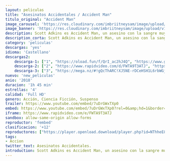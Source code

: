 ```yaml
---
layout: peliculas
title: "Asesinatos Accidentales / Accident Man"
titulo_original: "Accident Man"
image_carousel: 'https://res.cloudinary.com/imbriitneysam/image/upload/v1541393089/asesinatos-poster-min.jpg'
image_banner: 'https://res.cloudinary.com/imbriitneysam/image/upload/v1541393091/asesinatos-banner-min.jpg'
description: Scott Adkins es Accident Man, un asesino con la sangre muy fría que debe enfrentarse a una galería de asesinos sin honor para descubrir la verdad sobre el asesinato de su ex novia.
description_corta: Scott Adkins es Accident Man, un asesino con la sangre muy fría que debe enfrentarse a una galería de asesinos sin honor para descubrir la verdad sobre el asesinato de su ex novia....
category: 'peliculas'
descargas: 'yes'
idioma: 'Castellano'
descargas2:
    descarga-1: ["1", "https://oload.fun/f/QrI_ac2hJ4Q", "https://www.google.com/s2/favicons?domain=openload.co","OpenLoad","https://res.cloudinary.com/imbriitneysam/image/upload/v1541473684/mexico.png", "Latino", "Full HD"]
    descarga-2: ["2", "https://www.rapidvideo.com/d/FWTA9T3ATJ", "https://www.google.com/s2/favicons?domain=www.rapidvideo.com","RapidVideo","https://res.cloudinary.com/imbriitneysam/image/upload/v1541473684/mexico.png", "Latino", "Full HD"]
    descarga-3: ["3", "https://mega.nz/#!gQcThARC!XJ5NE-rDCeHSH1L6rbWGjfUde0Tf_jafuGMQf_RqRl0", "https://www.google.com/s2/favicons?domain=mega.nz","Mega","https://res.cloudinary.com/imbriitneysam/image/upload/v1541473684/mexico.png", "Latino", "Full HD"]
nuevo: 'new_peliculas'
anio: '2018'
duracion: '1h 45 min'
estrellas: '4'
calidad: 'Full HD'
genero: Acción, Ciencia Ficción, Suspenso
trailer: https://www.youtube.com/embed/7uDrGWxTXp0
embed: https://www.youtube.com/embed/7uDrGWxTXp0?rel=0&amp;hd=1&border=0&wmode=opaque&enablejsapi=1&modestbranding=1&controls=1&showinfo=1
iframe: https://www.rapidvideo.com/e/FWTA9T3ATJ
sandbox: allow-same-origin allow-forms
reproductor: 'fembed'
clasificacion: '+12'
reproductores: ["https://player.openload.download/player.php?id=NThheE8vVlFPWUVQaGo2Y0JxclF0bVVKQnpsOTI3NUVZMVlXODlhRHdhNFJCNndKeFFlZkUxM2VxRGFObzNzOGZ6aklqemlDemNLdFRFSDh6am04d3c9PQ"]
tags:
- Accion
twitter_text: Asesinatos Accidentales.
introduction: Scott Adkins es Accident Man, un asesino con la sangre muy fría que debe enfrentarse a una galería de asesinos sin honor para descubrir la verdad sobre el asesinato de su ex novia....
---
```












